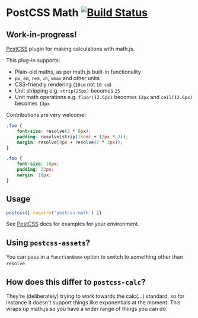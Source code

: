 # PostCSS Math [![Build Status][ci-img]][ci]

## Work-in-progress!

[PostCSS] plugin for making calculations with math.js.

[PostCSS]: https://github.com/postcss/postcss
[ci-img]:  https://travis-ci.org/shauns/postcss-math.svg
[ci]:      https://travis-ci.org/shauns/postcss-math


This plug-in supports:

* Plain-old maths, as per math.js built-in functionality
* `px`, `em`, `rem`, `vh`, `vmax` and other units
* CSS-friendly rendering (`10cm` not `10 cm`)
* Unit stripping e.g. `strip(25px)` becomes `25`
* Unit math operations e.g. `floor(12.6px)` becomes `12px` and `ceil(12.6px)` becomes `13px`

Contributions are very welcome!


```css
.foo {
    font-size: resolve(2 * 8px);
    padding: resolve(strip(16cm) + (2px * 3));
    margin: resolve(4px + resolve(2 * 3px));
}
```

```css
.foo {
    font-size: 16px;
    padding: 22px;
    margin: 10px;
}
```

## Usage

```js
postcss([ require('postcss-math') ])
```

See [PostCSS] docs for examples for your environment.

## Using `postcss-assets`?

You can pass in a `functionName` option to switch to something other than `resolve`.

## How does this differ to `postcss-calc`?

They're (deliberately) trying to work towards the calc(...) standard, so for 
instance it doesn't support things like exponentials at the moment. This wraps 
up math.js so you have a wider range of things you can do.
